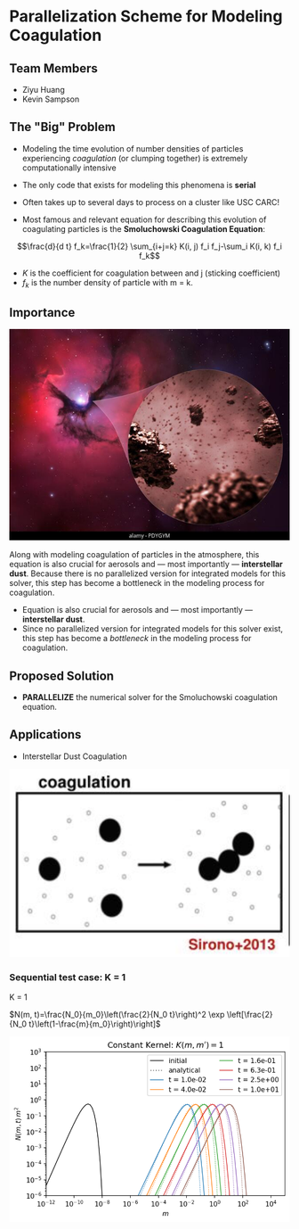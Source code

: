 # Parallelization Scheme for Modeling Coagulation


## Team Members

* Ziyu Huang
* Kevin Sampson



## The "Big" Problem

* Modeling the time evolution of number densities of particles experiencing *coagulation* (or clumping together) is extremely computationally intensive
* The only code that exists for modeling this phenomena is **serial**
* Often takes up to several days to process on a cluster like USC CARC!

* Most famous and relevant equation for describing this evolution of coagulating particles is the **Smoluchowski Coagulation Equation**:

$$\frac{d}{d t} f_k=\frac{1}{2} \sum_{i+j=k} K(i, j) f_i f_j-\sum_i K(i, k) f_i f_k$$

* $K$ is the coefficient for coagulation between  and j (sticking coefficient)
* $f_k$ is the number density of particle with m = k.

## Importance


![](https://github.com/DylanUSC/Parallel_Coagulation_Kernel/blob/main/Interstellar_dust.jpeg)


Along with modeling coagulation of particles in the atmosphere, this equation is also crucial for aerosols and — most importantly — **interstellar dust**. Because there is no parallelized version for integrated models for this solver, this step has become a bottleneck in the modeling process for coagulation.




* Equation is also crucial for aerosols and — most importantly — **interstellar dust**. 
* Since no parallelized version for integrated models for this solver exist, this step has become a _bottleneck_ in the modeling process for coagulation.



## Proposed Solution 

* **PARALLELIZE** the numerical solver for the Smoluchowski coagulation equation.


## Applications

* Interstellar Dust Coagulation


![](https://github.com/DylanUSC/Parallel_Coagulation_Kernel/blob/main/Coagulation_Figure.png)

### Sequential test case: K = 1

K = 1

$N(m, t)=\frac{N_0}{m_0}\left(\frac{2}{N_0 t}\right)^2 \exp \left[\frac{2}{N_0 t}\left(1-\frac{m}{m_0}\right)\right]$

![](https://github.com/DylanUSC/Parallel_Coagulation_Kernel/blob/main/K1_Dustpy.png)







